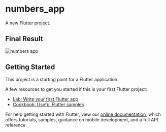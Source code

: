 # numbers_app

A new Flutter project.

## Final Result

![numbers app](https://user-images.githubusercontent.com/78261857/150091389-cb6da685-15c5-432e-a65b-94e63ff95092.gif)

## Getting Started

This project is a starting point for a Flutter application.

A few resources to get you started if this is your first Flutter project:

- [Lab: Write your first Flutter app](https://flutter.dev/docs/get-started/codelab)
- [Cookbook: Useful Flutter samples](https://flutter.dev/docs/cookbook)

For help getting started with Flutter, view our
[online documentation](https://flutter.dev/docs), which offers tutorials,
samples, guidance on mobile development, and a full API reference.
